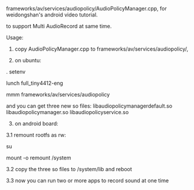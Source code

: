   
frameworks/av/services/audiopolicy/AudioPolicyManager.cpp, for weidongshan's android video tutorial.  
  
to support Multi AudioRecord at same time.  
 
Usage:  
  
1. copy AudioPolicyManager.cpp to frameworks/av/services/audiopolicy/,  
  
2. on ubuntu:   
  
. setenv  
  
lunch full_tiny4412-eng    
  
mmm   frameworks/av/services/audiopolicy  
  
and you can get three new so files: libaudiopolicymanagerdefault.so libaudiopolicymanager.so libaudiopolicyservice.so
    
3. on android board:  
  
3.1 remount rootfs as rw:  
  
  su  
  
  mount -o remount /system  
  
3.2 copy the three so files to /system/lib and reboot   
   
3.3 now you can run two or more apps to record sound at one time
     
  
